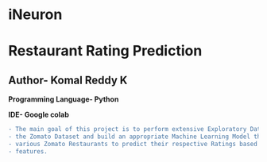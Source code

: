 # iNeuron

# Restaurant Rating Prediction 
## Author- Komal Reddy K
**Programming Language- Python**

**IDE- Google colab**

```diff
- The main goal of this project is to perform extensive Exploratory Data Analysis(EDA) on
- the Zomato Dataset and build an appropriate Machine Learning Model that will help
- various Zomato Restaurants to predict their respective Ratings based on certain
- features.
```
